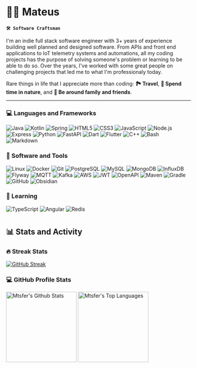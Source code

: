 # 🏄‍♂️ Mateus

**`🛠️ Software Craftsman`**

I'm an indie full stack software engineer with 3+ years of experience building well planned and designed software. From APIs and front end applications to IoT telemetry systems and automations, all my coding projects has the purpose of solving someone's problem or learning to be able to do so. Over the years, I've worked with some great people on challenging projects that led me to what I'm professionaly today.

Rare things in life that I appreciate more than coding: **🏞️ Travel**, **🌄 Spend time in nature**, and **💎 Be around family and friends**.

---
<!-- discord codeforces follow starts -->

### 💻 Languages and Frameworks
<p>
  <img alt="Java" src="https://custom-icon-badges.demolab.com/badge/Java-242424.svg?style=for-the-badge&logo=java&logoColor=red">
  <img alt="Kotlin" src="https://img.shields.io/badge/Kotlin-242424.svg?style=for-the-badge&logo=kotlin&logoColor=7F52FF">
  <img alt="Spring" src="https://img.shields.io/badge/Spring-242424.svg?style=for-the-badge&logo=spring&logoColor=6DB33F">
  <img alt="HTML5" src="https://img.shields.io/badge/HTML5-242424.svg?style=for-the-badge&logo=html5&logoColor=E34F26">
  <img alt="CSS3" src="https://img.shields.io/badge/CSS3-242424.svg?style=for-the-badge&logo=css3&logoColor=1572B6">
  <img alt="JavaScript" src="https://img.shields.io/badge/JavaScript-242424.svg?style=for-the-badge&logo=javascript&logoColor=F7DF1E">
  <img alt="Node.js" src="https://img.shields.io/badge/Node.js-242424.svg?style=for-the-badge&logo=node.js&logoColor=5FA04E">
  <img alt="Express" src="https://img.shields.io/badge/Express-242424.svg?style=for-the-badge&logo=express&logoColor=FFFFFF">
  <img alt="Python" src="https://img.shields.io/badge/Python-242424.svg?style=for-the-badge&logo=python&logoColor=3776AB">
  <img alt="FastAPI" src="https://img.shields.io/badge/FastAPI-242424.svg?style=for-the-badge&logo=fastapi&logoColor=009688">
  <img alt="Dart" src="https://img.shields.io/badge/Dart-242424.svg?style=for-the-badge&logo=dart&logoColor=0175C2">
  <img alt="Flutter" src="https://img.shields.io/badge/Flutter-242424.svg?style=for-the-badge&logo=flutter&logoColor=02569B">
  <img alt="C++" src="https://img.shields.io/badge/C++-242424.svg?style=for-the-badge&logo=cplusplus&logoColor=00599C">
  <img alt="Bash" src="https://img.shields.io/badge/Bash-242424.svg?style=for-the-badge&logo=gnubash&logoColor=4EAA25">
  <img alt="Markdown" src="https://img.shields.io/badge/Markdown-242424.svg?style=for-the-badge&logo=markdown&logoColor=FFFFFF">
</p>

<!-- github firefox jetbrains neovim pandas oauth influx junit hibernate mongodb aws kafka jwt spring security gradle maven git pandas-->
### 🧰 Software and Tools
<p>
  <img alt="Linux" src="https://img.shields.io/badge/Linux-242424.svg?style=for-the-badge&logo=linux&logoColor=FCC624">
  <img alt="Docker" src="https://img.shields.io/badge/Docker-242424.svg?style=for-the-badge&logo=docker&logoColor=2496ED">
  <img alt="Git" src="https://img.shields.io/badge/Git-242424.svg?style=for-the-badge&logo=git&logoColor=F05032">
  <img alt="PostgreSQL" src="https://img.shields.io/badge/PostgreSQL-242424.svg?style=for-the-badge&logo=postgresql&logoColor=4169E1">
  <img alt="MySQL" src="https://img.shields.io/badge/MySQL-242424?style=for-the-badge&logo=mysql&logoColor=4479A1">
  <img alt="MongoDB" src="https://img.shields.io/badge/MongoDB-242424.svg?style=for-the-badge&logo=mongodb&logoColor=47A248">
  <img alt="InfluxDB" src="https://img.shields.io/badge/InfluxDB-242424.svg?style=for-the-badge&logo=influxdb&logoColor=22ADF6">
  <img alt="Flyway" src="https://img.shields.io/badge/Flyway-242424.svg?style=for-the-badge&logo=flyway&logoColor=CC0200">
  <img alt="MQTT" src="https://img.shields.io/badge/MQTT-242424.svg?style=for-the-badge&logo=mqtt&logoColor=660066">
  <img alt="Kafka" src="https://img.shields.io/badge/Kafka-242424.svg?style=for-the-badge&logo=apachekafka&logoColor=FFFFFF">
  <img alt="AWS" src="https://img.shields.io/badge/AWS-242424.svg?style=for-the-badge&logo=amazonwebservices&logoColor=FF9900">
  <img alt="JWT" src="https://img.shields.io/badge/JWT-242424.svg?style=for-the-badge&logo=jsonwebtokens&logoColor=FFFFFF">
  <img alt="OpenAPI" src="https://img.shields.io/badge/OpenAPI-242424.svg?style=for-the-badge&logo=openapiinitiative&logoColor=6BA539">
  <img alt="Maven" src="https://img.shields.io/badge/Maven-242424.svg?style=for-the-badge&logo=apachemaven&logoColor=C71A36">
  <img alt="Gradle" src="https://img.shields.io/badge/Gradle-242424.svg?style=for-the-badge&logo=gradle&logoColor=FFFFFF">
  <img alt="GitHub" src="https://img.shields.io/badge/GitHub-242424.svg?style=for-the-badge&logo=github&logoColor=FFFFFF">
  <img alt="Obsidian" src="https://img.shields.io/badge/Obsidian-242424.svg?style=for-the-badge&logo=obsidian&logoColor=7C3AED">
</p>

### 📘 Learning
<p>
  <img alt="TypeScript" src="https://img.shields.io/badge/TypeScript-242424.svg?style=for-the-badge&logo=typescript&logoColor=3178C6">
  <img alt="Angular" src="https://img.shields.io/badge/Angular-242424.svg?style=for-the-badge&logo=angular&logoColor=red">
  <img alt="Redis" src="https://img.shields.io/badge/Redis-242424.svg?style=for-the-badge&logo=redis&logoColor=FF4438">
</p>

#

<!-- Stats -->
## 📊 Stats and Activity

### 🔥 Streak Stats
[![GitHub Streak](https://streak-stats.demolab.com?user=mtsfer&theme=tokyonight-duo&hide_border=true)](https://git.io/streak-stats)

### 💻 GitHub Profile Stats
<a href="https://github.com/anuraghazra/github-readme-stats"><img alt="Mtsfer's Github Stats" src="https://github-readme-stats-ivory-alpha-75.vercel.app/api?username=mtsfer&show_icons=true&include_all_commits=true&count_private=true&theme=tokyonight&hide_border=true" height="192px"/></a>
<a href="https://github.com/anuraghazra/github-readme-stats"><img alt="Mtsfer's Top Languages" src="https://github-readme-stats-ivory-alpha-75.vercel.app/api/top-langs/?username=mtsfer&langs_count=8&layout=compact&theme=tokyonight&hide_border=true" height="192px"/></a>
